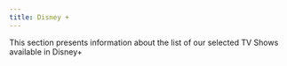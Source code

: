 ```yaml
---
title: Disney +
---
```


This section presents information about the list of our selected TV Shows available in Disney+